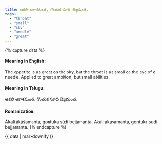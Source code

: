 ```yaml
---
title: ఆకలి ఆకాశమంత, గొంతుక సూది బెజ్జమంత.
tags:
  - "throat"
  - "small"
  - "sky"
  - "needle"
  - "great"
---
```


{% capture data %}
#### Meaning in English:
The appetite is as great as the sky, but the throat is as small as the eye of a needle.
Applied to great ambition, but small abilities.

#### Meaning in Telugu:
ఆకలి ఆకాశమంత, గొంతుక సూది బెజ్జమంత.

#### Romanization:
Ākali ākāśamanta, gontuka sūdi bejjamanta.
Akali akasamanta, gontuka sudi bejjamanta.
{% endcapture %}

{{ data | markdownify }}

